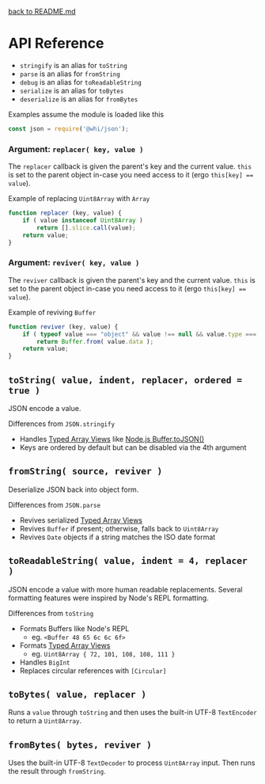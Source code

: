 [back to README.md](../README.md)

# API Reference

- `stringify`  is an alias for `toString`
- `parse` is an alias for `fromString`
- `debug`  is an alias for `toReadableString`
- `serialize`  is an alias for `toBytes`
- `deserialize`  is an alias for `fromBytes`

Examples assume the module is loaded like this
```javascript
const json = require('@whi/json');
```

### Argument: `replacer( key, value )`
The `replacer` callback is given the parent's key and the current value.  `this` is set to the
parent object in-case you need access to it (ergo `this[key] == value`).

Example of replacing `Uint8Array` with `Array`
```javascript
function replacer (key, value) {
    if ( value instanceof Uint8Array )
        return [].slice.call(value);
    return value;
}
```

### Argument: `reviver( key, value )`
The `reviver` callback is given the parent's key and the current value.  `this` is set to the parent
object in-case you need access to it (ergo `this[key] == value`).

Example of reviving `Buffer`
```javascript
function reviver (key, value) {
    if ( typeof value === "object" && value !== null && value.type === "Buffer" )
        return Buffer.from( value.data );
    return value;
}
```


## `toString( value, indent, replacer, ordered = true )`
JSON encode a value.

Differences from `JSON.stringify`

- Handles [Typed Array
  Views](https://developer.mozilla.org/en-US/docs/Web/JavaScript/Typed_arrays#typed_array_views)
  like [Node.js Buffer.toJSON()](https://nodejs.org/api/buffer.html#buffer_buf_tojson)
- Keys are ordered by default but can be disabled via the 4th argument


## `fromString( source, reviver )`
Deserialize JSON back into object form.

Differences from `JSON.parse`

- Revives serialized [Typed Array
  Views](https://developer.mozilla.org/en-US/docs/Web/JavaScript/Typed_arrays#typed_array_views)
- Revives `Buffer` if present; otherwise, falls back to `Uint8Array`
- Revives `Date` objects if a string matches the ISO date format


## `toReadableString( value, indent = 4, replacer )`
JSON encode a value with more human readable replacements.  Several formatting features were
inspired by Node's REPL formatting.

Differences from `toString`

- Formats Buffers like Node's REPL
    - eg. `<Buffer 48 65 6c 6c 6f>`
- Formats [Typed Array
  Views](https://developer.mozilla.org/en-US/docs/Web/JavaScript/Typed_arrays#typed_array_views)
    - eg. `Uint8Array { 72, 101, 108, 108, 111 }`
- Handles `BigInt`
- Replaces circular references with `[Circular]`


## `toBytes( value, replacer )`
Runs a `value` through `toString` and then uses the built-in UTF-8 `TextEncoder` to return a
`Uint8Array`.


## `fromBytes( bytes, reviver )`

Uses the built-in UTF-8 `TextDecoder` to process `Uint8Array` input.  Then runs the result through
`fromString`.
